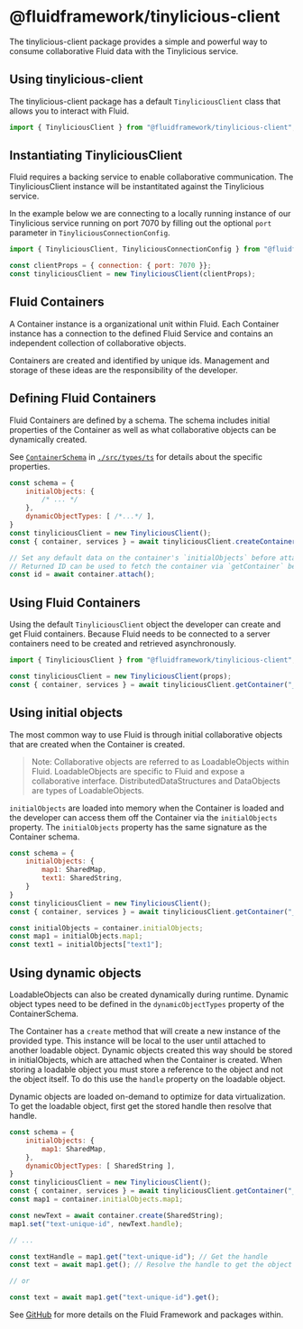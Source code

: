 # @fluidframework/tinylicious-client

The tinylicious-client package provides a simple and powerful way to consume collaborative Fluid data with the Tinylicious service.

## Using tinylicious-client

The tinylicious-client package has a default `TinyliciousClient` class that allows you to interact with Fluid.

```javascript
import { TinyliciousClient } from "@fluidframework/tinylicious-client";
```

## Instantiating TinyliciousClient

Fluid requires a backing service to enable collaborative communication. The TinyliciousClient instance will be instantitated against the Tinylicious service.

In the example below we are connecting to a locally running instance of our Tinylicious service running on port 7070 by filling out the optional `port` parameter in `TinyliciousConnectionConfig`.

```javascript
import { TinyliciousClient, TinyliciousConnectionConfig } from "@fluidframework/tinylicious-client";

const clientProps = { connection: { port: 7070 }};
const tinyliciousClient = new TinyliciousClient(clientProps);
```

## Fluid Containers

A Container instance is a organizational unit within Fluid. Each Container instance has a connection to the defined Fluid Service and contains an independent collection of collaborative objects.

Containers are created and identified by unique ids. Management and storage of these ideas are the responsibility of the developer.

## Defining Fluid Containers

Fluid Containers are defined by a schema. The schema includes initial properties of the Container as well as what collaborative objects can be dynamically created.

See [`ContainerSchema`](./src/types.ts) in [`./src/types/ts`](./src/types.ts) for details about the specific properties.

```javascript
const schema = {
    initialObjects: {
        /* ... */
    },
    dynamicObjectTypes: [ /*...*/ ],
}
const tinyliciousClient = new TinyliciousClient();
const { container, services } = await tinyliciousClient.createContainer(schema);

// Set any default data on the container's `initialObjects` before attaching
// Returned ID can be used to fetch the container via `getContainer` below
const id = await container.attach();
```
## Using Fluid Containers

Using the default `TinyliciousClient` object the developer can create and get Fluid containers. Because Fluid needs to be connected to a server containers need to be created and retrieved asynchronously.

```javascript
import { TinyliciousClient } from "@fluidframework/tinylicious-client";

const tinyliciousClient = new TinyliciousClient(props);
const { container, services } = await tinyliciousClient.getContainer("_unique-id_", schema);
```

## Using initial objects

The most common way to use Fluid is through initial collaborative objects that are created when the Container is created.

> Note: Collaborative objects are referred to as LoadableObjects within Fluid. LoadableObjects are specific to Fluid and expose a collaborative interface. DistributedDataStructures and DataObjects are types of LoadableObjects.

`initialObjects` are loaded into memory when the Container is loaded and the developer can access them off the Container via the `initialObjects` property. The `initialObjects` property has the same signature as the Container schema.

```javascript
const schema = {
    initialObjects: {
        map1: SharedMap,
        text1: SharedString,
    }
}
const tinyliciousClient = new TinyliciousClient();
const { container, services } = await tinyliciousClient.getContainer("_unique-id_", schema);

const initialObjects = container.initialObjects;
const map1 = initialObjects.map1;
const text1 = initialObjects["text1"];
```

## Using dynamic objects

LoadableObjects can also be created dynamically during runtime. Dynamic object types need to be defined in the `dynamicObjectTypes` property of the ContainerSchema.

The Container has a `create` method that will create a new instance of the provided type. This instance will be local to the user until attached to another loadable object. Dynamic objects created this way should be stored in initialObjects, which are attached when the Container is created. When storing a loadable object you must store a reference to the object and not the object itself. To do this use the `handle` property on the loadable object.

Dynamic objects are loaded on-demand to optimize for data virtualization. To get the loadable object, first get the stored handle then resolve that handle.

```javascript
const schema = {
    initialObjects: {
        map1: SharedMap,
    },
    dynamicObjectTypes: [ SharedString ],
}
const tinyliciousClient = new TinyliciousClient();
const { container, services } = await tinyliciousClient.getContainer("_unique-id_", schema);
const map1 = container.initialObjects.map1;

const newText = await container.create(SharedString);
map1.set("text-unique-id", newText.handle);

// ...

const textHandle = map1.get("text-unique-id"); // Get the handle
const text = await map1.get(); // Resolve the handle to get the object

// or

const text = await map1.get("text-unique-id").get();
```

See [GitHub](https://github.com/microsoft/FluidFramework) for more details on the Fluid Framework and packages within.
